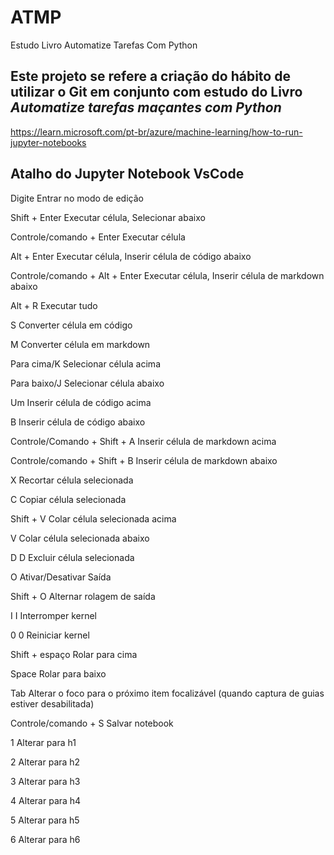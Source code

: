 # ATMP
Estudo Livro Automatize Tarefas Com Python

## Este projeto se refere a criação do hábito de utilizar o Git em conjunto com estudo do Livro _Automatize tarefas maçantes com Python_

https://learn.microsoft.com/pt-br/azure/machine-learning/how-to-run-jupyter-notebooks


## Atalho do Jupyter Notebook VsCode

Digite	Entrar no modo de edição

Shift + Enter	Executar célula, Selecionar abaixo

Controle/comando + Enter	Executar célula

Alt + Enter	Executar célula, Inserir célula de código abaixo

Controle/comando + Alt + Enter	Executar célula, Inserir célula de markdown abaixo

Alt + R	Executar tudo

S	Converter célula em código

M	Converter célula em markdown

Para cima/K	Selecionar célula acima

Para baixo/J	Selecionar célula abaixo

Um	Inserir célula de código acima

B	Inserir célula de código abaixo

Controle/Comando + Shift + A	Inserir célula de markdown acima

Controle/comando + Shift + B	Inserir célula de markdown abaixo

X	Recortar célula selecionada

C	Copiar célula selecionada

Shift + V	Colar célula selecionada acima

V	Colar célula selecionada abaixo

D D	Excluir célula selecionada

O	Ativar/Desativar Saída

Shift + O	Alternar rolagem de saída

I I	Interromper kernel

0 0	Reiniciar kernel

Shift + espaço	Rolar para cima

Space	Rolar para baixo

Tab	Alterar o foco para o próximo item focalizável (quando captura de guias estiver desabilitada)

Controle/comando + S	Salvar notebook

1	Alterar para h1
  
2	Alterar para h2        

3	Alterar para h3

4	Alterar para h4

5	Alterar para h5

6	Alterar para h6
